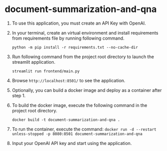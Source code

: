 # document-summarization-and-qna

1. To use this application, you must create an API Key with OpenAI.
    
2. In your terminal, create an virtual environment and install requirements from requirements file by running following command.

   `python -m pip install -r requirements.txt --no-cache-dir`

3. Run following command from the project root directory to launch the streamlit application.

   `streamlit run frontend/main.py`

4. Browse `http://localhost:8501/` to see the application.

5. Optionally, you can build a docker image and deploy as a container after step 1.

6. To build the docker image, execute the following command in the project root directory.

    `docker build -t document-summarization-and-qna .`

7. To run the container, execute the command: `docker run -d --restart unless-stopped -p 8080:8501 document-summarization-and-qna`

8. Input your OpenAI API key and start using the application.

